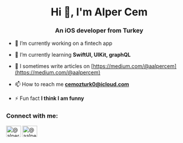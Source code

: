 <h1 align="center">Hi 👋, I'm Alper Cem</h1>
<h3 align="center">An iOS developer from Turkey</h3>

- 🔭 I’m currently working on a fintech app

- 🌱 I’m currently learning **SwiftUI, UIKit, graphQL**

- 📝 I sometimes write articles on [https://medium.com/@aalpercem](https://medium.com/@aalpercem)

- 📫 How to reach me **cemozturk0@icloud.com**

- ⚡ Fun fact **I think I am funny**

<h3 align="left">Connect with me:</h3>
<p align="left">
<a href="https://linkedin.com/in/@alper-cem-ozturk" target="blank"><img align="center" src="https://raw.githubusercontent.com/rahuldkjain/github-profile-readme-generator/master/src/images/icons/Social/linked-in-alt.svg" alt="@alper-cem-ozturk" height="30" width="40" /></a>
<a href="https://medium.com/@aalpercem" target="blank"><img align="center" src="https://raw.githubusercontent.com/rahuldkjain/github-profile-readme-generator/master/src/images/icons/Social/medium.svg" alt="@aalpercem" height="30" width="40" /></a>
</p>
